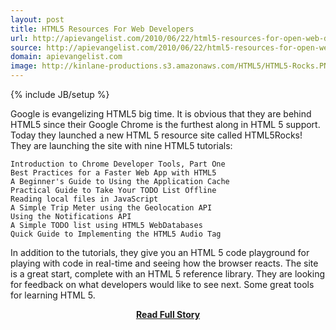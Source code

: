 ```yaml
---
layout: post
title: HTML5 Resources For Web Developers
url: http://apievangelist.com/2010/06/22/html5-resources-for-open-web-developers/
source: http://apievangelist.com/2010/06/22/html5-resources-for-open-web-developers/
domain: apievangelist.com
image: http://kinlane-productions.s3.amazonaws.com/HTML5/HTML5-Rocks.PNG
---
```

{% include JB/setup %}<p>Google is evangelizing HTML5 big time. It is obvious that they are behind HTML5 since their Google Chrome is the furthest along in HTML 5 support. Today they launched a new HTML 5 resource site called HTML5Rocks!
They are launching the site with nine HTML5 tutorials:

	Introduction to Chrome Developer Tools, Part One
	Best Practices for a Faster Web App with HTML5
	A Beginner's Guide to Using the Application Cache
	Practical Guide to Take Your TODO List Offline
	Reading local files in JavaScript
	A Simple Trip Meter using the Geolocation API
	Using the Notifications API
	A Simple TODO list using HTML5 WebDatabases
	Quick Guide to Implementing the HTML5 Audio Tag

In addition to the tutorials, they give you an HTML 5 code playground for playing with code in real-time and seeing how the browser reacts.
The site is a great start, complete with an HTML 5 reference library. They are looking for feedback on what developers would like to see next.
Some great tools for learning HTML 5.</p>
<center><p><a href="http://apievangelist.com/2010/06/22/html5-resources-for-open-web-developers/" style='padding:25px; font-sze:18px; font-weight: bold;'>Read Full Story</a></p></center>
